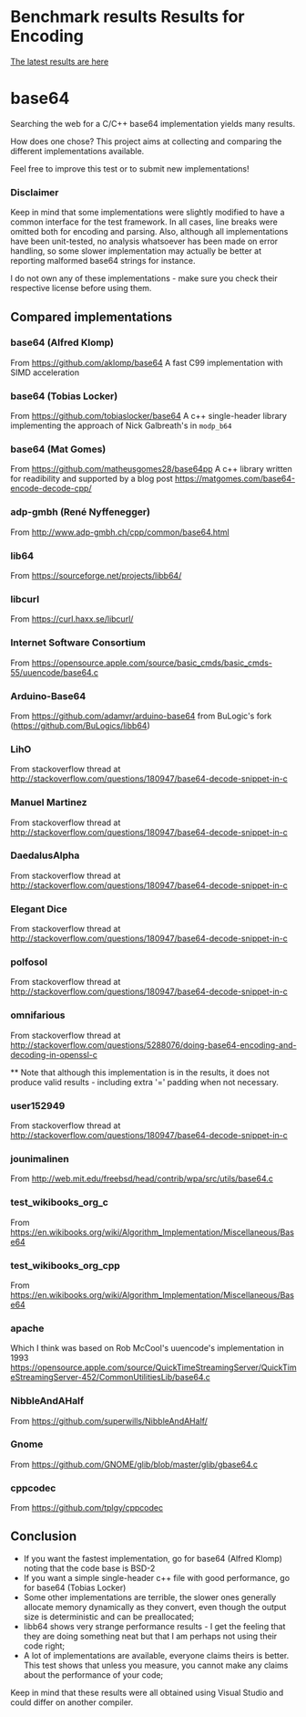 # Benchmark results Results for Encoding

[The latest results are here](https://raw.githack.com/tvercaut/base64-benchmark/master/result/result.html)

# base64

Searching the web for a C/C++ base64 implementation yields many results.
 
 
How does one chose?
This project aims at collecting and comparing the different implementations available.
 
Feel free to improve this test or to submit new implementations! 

### Disclaimer

Keep in mind that some implementations were slightly modified to have a common interface for the test framework.  In all cases, line breaks were omitted both for encoding and parsing. Also, although all implementations have been unit-tested, no analysis whatsoever has been made on error handling, so some slower implementation may actually be better at reporting malformed base64 strings for instance.

I do not own any of these implementations - make sure you check their respective license before using them.

## Compared implementations

### base64 (Alfred Klomp)
From https://github.com/aklomp/base64
A fast C99 implementation with SIMD acceleration 

### base64 (Tobias Locker)
From https://github.com/tobiaslocker/base64
A c++ single-header library implementing the approach of Nick Galbreath's in  `modp_b64`

### base64 (Mat Gomes)
From https://github.com/matheusgomes28/base64pp
A c++ library written for readibility and supported by a blog post https://matgomes.com/base64-encode-decode-cpp/

### adp-gmbh (René Nyffenegger)
From http://www.adp-gmbh.ch/cpp/common/base64.html

### lib64
From https://sourceforge.net/projects/libb64/
 
### libcurl
From https://curl.haxx.se/libcurl/
 
### Internet Software Consortium
From https://opensource.apple.com/source/basic_cmds/basic_cmds-55/uuencode/base64.c
 
### Arduino-Base64
From https://github.com/adamvr/arduino-base64 from BuLogic's fork (https://github.com/BuLogics/libb64)
 
### LihO
From stackoverflow thread at http://stackoverflow.com/questions/180947/base64-decode-snippet-in-c

### Manuel Martinez
From stackoverflow thread at http://stackoverflow.com/questions/180947/base64-decode-snippet-in-c

### DaedalusAlpha
From stackoverflow thread at http://stackoverflow.com/questions/180947/base64-decode-snippet-in-c

### Elegant Dice
From stackoverflow thread at http://stackoverflow.com/questions/180947/base64-decode-snippet-in-c
 
### polfosol
From stackoverflow thread at http://stackoverflow.com/questions/180947/base64-decode-snippet-in-c

### omnifarious
From stackoverflow thread at http://stackoverflow.com/questions/5288076/doing-base64-encoding-and-decoding-in-openssl-c

** Note that although this implementation is in the results, it does not produce valid results - including extra '=' padding when not necessary.

### user152949
From stackoverflow thread at http://stackoverflow.com/questions/180947/base64-decode-snippet-in-c

### jounimalinen
From http://web.mit.edu/freebsd/head/contrib/wpa/src/utils/base64.c

### test_wikibooks_org_c
From https://en.wikibooks.org/wiki/Algorithm_Implementation/Miscellaneous/Base64

### test_wikibooks_org_cpp
From https://en.wikibooks.org/wiki/Algorithm_Implementation/Miscellaneous/Base64

### apache
Which I think was based on Rob McCool's uuencode's implementation in 1993
https://opensource.apple.com/source/QuickTimeStreamingServer/QuickTimeStreamingServer-452/CommonUtilitiesLib/base64.c

### NibbleAndAHalf
From https://github.com/superwills/NibbleAndAHalf/

### Gnome
From https://github.com/GNOME/glib/blob/master/glib/gbase64.c

### cppcodec
From https://github.com/tplgy/cppcodec

## Conclusion

- If you want the fastest implementation, go for base64 (Alfred Klomp) noting that the code base is BSD-2
- If you want a simple single-header c++ file with good performance, go for base64 (Tobias Locker)
- Some other implementations are terrible, the slower ones generally allocate memory dynamically as they convert, even though the output size is deterministic and can be preallocated;
- libb64 shows very strange performance results - I get the feeling that they are doing something neat but that I am perhaps not using their code right;
- A lot of implementations are available, everyone claims theirs is better. This test shows that unless you measure, you cannot make any claims about the performance of your code;

Keep in mind that these results were all obtained using Visual Studio and could differ on another compiler.
